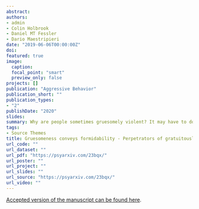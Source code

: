 ```yaml
---
abstract:
authors:
- admin
- Colin Holbrook
- Daniel MT Fessler
- Dario Maestripieri
date: "2019-06-06T00:00:00Z"
doi: 
featured: true
image:
  caption:
  focal_point: "smart"
  preview_only: false
projects: []
publication: "Aggressive Behavior"
publication_short: ""
publication_types:
- "2"
publishDate: "2020"
slides:
summary: Why are people sometimes gruesomely violent? It may have to do with how it affects their perceived formidability
tags:
- Source Themes
title: Gruesomeness conveys formidability - Perpetrators of gratuitously grisly acts are conceptualized as larger, stronger, and more likely to win
url_code: ""
url_dataset: ""
url_pdf: "https://psyarxiv.com/23bqx/"
url_poster: ""
url_project: ""
url_slides: ""
url_source: "https://psyarxiv.com/23bqx/"
url_video: ""
---
```



[Accepted version of the manuscript can be found here](https://psyarxiv.com/23bqx/).
